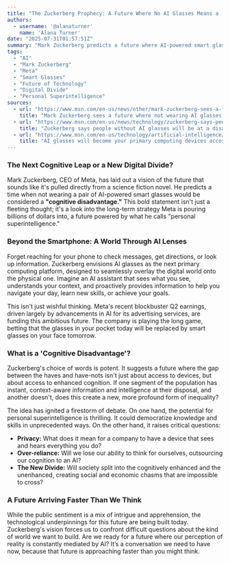 ```yaml
---
title: "The Zuckerberg Prophecy: A Future Where No AI Glasses Means a 'Cognitive Disadvantage'"
authors:
  - username: '@alanaturner'
    name: 'Alana Turner'
date: "2025-07-31T01:57:51Z"
summary: "Mark Zuckerberg predicts a future where AI-powered smart glasses are so essential that not wearing them will be a significant handicap. We explore his vision for 'personal superintelligence' and the debate it's sparking about a new kind of digital divide."
tags:
  - "AI"
  - "Mark Zuckerberg"
  - "Meta"
  - "Smart Glasses"
  - "Future of Technology"
  - "Digital Divide"
  - "Personal Superintelligence"
sources:
  - url: "https://www.msn.com/en-us/news/other/mark-zuckerberg-sees-a-future-where-not-wearing-ai-glasses-would-be-considered-a-cognitive-disadvantage/ar-AA1JCcJB"
    title: "Mark Zuckerberg sees a future where not wearing AI glasses would be considered a 'cognitive disadvantage'"
  - url: "https://www.msn.com/en-us/news/technology/zuckerberg-says-people-without-ai-glasses-will-be-at-a-disadvantage-in-the-future/ar-AA1JBILQ"
    title: "Zuckerberg says people without AI glasses will be at a disadvantage in the future"
  - url: "https://www.msn.com/en-us/technology/artificial-intelligence/ai-glasses-will-become-your-primary-computing-devices-according-to-mark-zuckerberg-as-he-ushers-in-the-era-of-personal-superintelligence/ar-AA1JBeDx"
    title: "AI glasses will become your primary computing devices according to Mark Zuckerberg as he ushers in the era of personal superintelligence"
---
```


### The Next Cognitive Leap or a New Digital Divide?

Mark Zuckerberg, CEO of Meta, has laid out a vision of the future that sounds like it's pulled directly from a science fiction novel. He predicts a time when not wearing a pair of AI-powered smart glasses would be considered a **"cognitive disadvantage."** This bold statement isn't just a fleeting thought; it's a look into the long-term strategy Meta is pouring billions of dollars into, a future powered by what he calls "personal superintelligence."

### Beyond the Smartphone: A World Through AI Lenses

Forget reaching for your phone to check messages, get directions, or look up information. Zuckerberg envisions AI glasses as the next primary computing platform, designed to seamlessly overlay the digital world onto the physical one. Imagine an AI assistant that sees what you see, understands your context, and proactively provides information to help you navigate your day, learn new skills, or achieve your goals.

This isn't just wishful thinking. Meta's recent blockbuster Q2 earnings, driven largely by advancements in AI for its advertising services, are funding this ambitious future. The company is playing the long game, betting that the glasses in your pocket today will be replaced by smart glasses on your face tomorrow.

### What is a 'Cognitive Disadvantage'?

Zuckerberg's choice of words is potent. It suggests a future where the gap between the haves and have-nots isn't just about access to devices, but about access to enhanced cognition. If one segment of the population has instant, context-aware information and intelligence at their disposal, and another doesn't, does this create a new, more profound form of inequality?

The idea has ignited a firestorm of debate. On one hand, the potential for personal superintelligence is thrilling. It could democratize knowledge and skills in unprecedented ways. On the other hand, it raises critical questions:

*   **Privacy:** What does it mean for a company to have a device that sees and hears everything you do?
*   **Over-reliance:** Will we lose our ability to think for ourselves, outsourcing our cognition to an AI?
*   **The New Divide:** Will society split into the cognitively enhanced and the unenhanced, creating social and economic chasms that are impossible to cross?

### A Future Arriving Faster Than We Think

While the public sentiment is a mix of intrigue and apprehension, the technological underpinnings for this future are being built today. Zuckerberg's vision forces us to confront difficult questions about the kind of world we want to build. Are we ready for a future where our perception of reality is constantly mediated by AI? It’s a conversation we need to have now, because that future is approaching faster than you might think.
